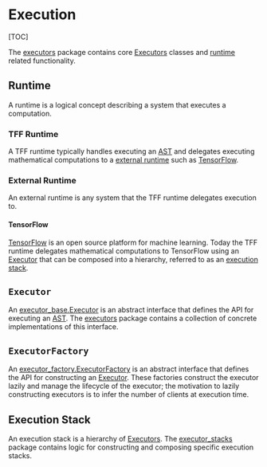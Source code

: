 # Execution

[TOC]

The
[executors](https://github.com/tensorflow/federated/blob/main/tensorflow_federated/python/core/impl/executors)
package contains core [Executors](#executor) classes and [runtime](#runtime)
related functionality.

## Runtime

A runtime is a logical concept describing a system that executes a computation.

### TFF Runtime

A TFF runtime typically handles executing an [AST](compilation.md#ast) and
delegates executing mathematical computations to a
[external runtime](#external-runtime) such as [TensorFlow](#tensorflow).

### External Runtime

An external runtime is any system that the TFF runtime delegates execution to.

#### TensorFlow

[TensorFlow](https://www.tensorflow.org/) is an open source platform for machine
learning. Today the TFF runtime delegates mathematical computations to
TensorFlow using an [Executor](#Executor) that can be composed into a hierarchy,
referred to as an [execution stack](#execution-stack).

## `Executor`

An
[executor_base.Executor](https://github.com/tensorflow/federated/blob/main/tensorflow_federated/python/core/impl/executors/executor_base.py)
is an abstract interface that defines the API for executing an
[AST](compilation.md#ast). The
[executors](https://github.com/tensorflow/federated/blob/main/tensorflow_federated/python/core/impl/executors)
package contains a collection of concrete implementations of this interface.

## `ExecutorFactory`

An
[executor_factory.ExecutorFactory](https://github.com/tensorflow/federated/blob/main/tensorflow_federated/python/core/impl/executors/executor_factory.py)
is an abstract interface that defines the API for constructing an
[Executor](#executor). These factories construct the executor lazily and manage
the lifecycle of the executor; the motivation to lazily constructing executors
is to infer the number of clients at execution time.

## Execution Stack

An execution stack is a hierarchy of [Executors](#executor). The
[executor_stacks](https://github.com/tensorflow/federated/blob/main/tensorflow_federated/python/core/impl/executor_stacks)
package contains logic for constructing and composing specific execution stacks.
